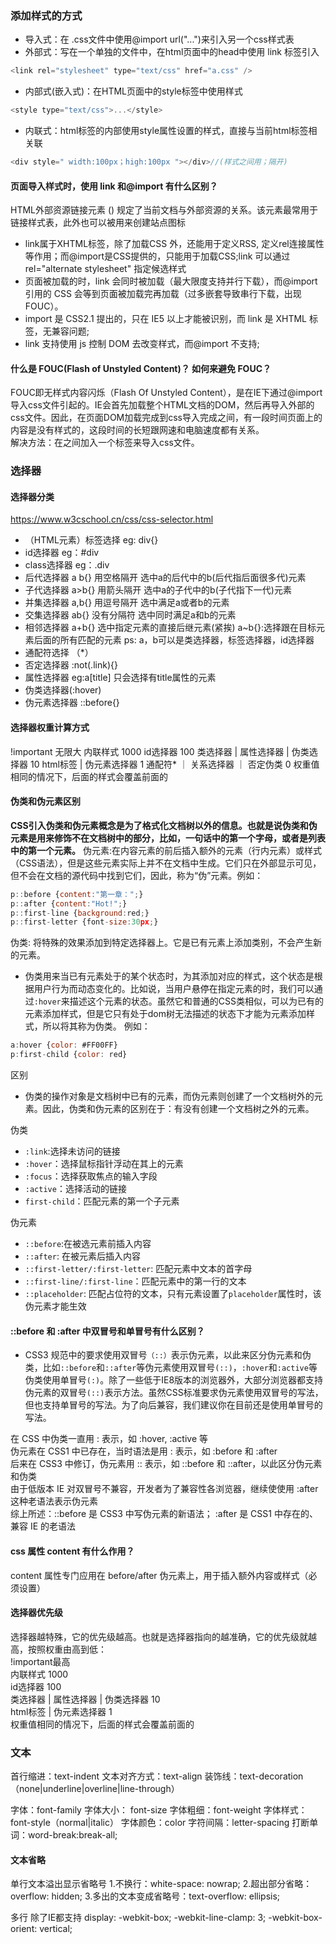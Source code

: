 ### 添加样式的方式
- 导入式：在 .css文件中使用@import url("...")来引入另一个css样式表
- 外部式：写在一个单独的文件中，在html页面中的head中使用 link 标签引入
```javascript
<link rel="stylesheet" type="text/css" href="a.css" />
```
- 内部式(嵌入式)：在HTML页面中的style标签中使用样式 
```javascript
<style type="text/css">...</style>
```
- 内联式：html标签的内部使用style属性设置的样式，直接与当前html标签相关联
```javascript
<div style=" width:100px；high:100px "></div>//(样式之间用；隔开)
```

#### 页面导入样式时，使用 link 和@import 有什么区别？
HTML外部资源链接元素 (<link>) 规定了当前文档与外部资源的关系。该元素最常用于链接样式表，此外也可以被用来创建站点图标
- link属于XHTML标签，除了加载CSS 外，还能用于定义RSS, 定义rel连接属性等作用；而@import是CSS提供的，只能用于加载CSS;link 可以通过 rel="alternate stylesheet" 指定候选样式
- 页面被加载的时，link 会同时被加载（最大限度支持并行下载），而@import 引用的 CSS 会等到页面被加载完再加载（过多嵌套导致串行下载，出现 FOUC）。
- import 是 CSS2.1 提出的，只在 IE5 以上才能被识别，而 link 是 XHTML 标签，无兼容问题;
- link 支持使用 js 控制 DOM 去改变样式，而@import 不支持;

#### 什么是 FOUC(Flash of Unstyled Content)？ 如何来避免 FOUC？
FOUC即无样式内容闪烁（Flash Of Unstyled Content），是在IE下通过@import导入css文件引起的。IE会首先加载整个HTML文档的DOM，然后再导入外部的css文件。因此，在页面DOM加载完成到css导入完成之间，有一段时间页面上的内容是没有样式的，这段时间的长短跟网速和电脑速度都有关系。  
解决方法：在<head>之间加入一个<link>标签来导入css文件。

### 选择器
#### 选择器分类
https://www.w3cschool.cn/css/css-selector.html
- （HTML元素）标签选择   eg: div{}
- id选择器    eg：#div
- class选择器   eg：.div
- 后代选择器 a b{}  用空格隔开   选中a的后代中的b(后代指后面很多代)元素
- 子代选择器 a>b{}  用箭头隔开   选中a的子代中的b(子代指下一代)元素
- 并集选择器 a,b{}  用逗号隔开    选中满足a或者b的元素
- 交集选择器 ab{}   没有分隔符    选中同时满足a和b的元素
- 相邻选择器 a+b{}  选中指定元素的直接后继元素(紧挨)    a~b{}:选择跟在目标元素后面的所有匹配的元素
ps: a，b可以是类选择器，标签选择器，id选择器
- 通配符选择 （*）
- 否定选择器 :not(.link){}
- 属性选择器   eg:a[title] 只会选择有title属性的元素
- 伪类选择器(:hover)
- 伪元素选择器 ::before{}

#### 选择器权重计算方式
!important 无限大
内联样式 1000
id选择器 100
类选择器 | 属性选择器 | 伪类选择器 10
html标签 | 伪元素选择器 1
通配符* ｜ 关系选择器 ｜ 否定伪类 0
权重值相同的情况下，后面的样式会覆盖前面的

#### 伪类和伪元素区别
**CSS引入伪类和伪元素概念是为了格式化文档树以外的信息。也就是说伪类和伪元素是用来修饰不在文档树中的部分，比如，一句话中的第一个字母，或者是列表中的第一个元素。**
伪元素:在内容元素的前后插入额外的元素（行内元素）或样式（CSS语法），但是这些元素实际上并不在文档中生成。它们只在外部显示可见，但不会在文档的源代码中找到它们，因此，称为“伪”元素。例如：
```javascript
p::before {content:"第一章：";}
p::after {content:"Hot!";}
p::first-line {background:red;} 
p::first-letter {font-size:30px;}
```

伪类: 将特殊的效果添加到特定选择器上。它是已有元素上添加类别，不会产生新的元素。
- 伪类用来当已有元素处于的某个状态时，为其添加对应的样式，这个状态是根据用户行为而动态变化的。比如说，当用户悬停在指定元素的时，我们可以通过`:hover`来描述这个元素的状态。虽然它和普通的CSS类相似，可以为已有的元素添加样式，但是它只有处于dom树无法描述的状态下才能为元素添加样式，所以将其称为伪类。
例如：
```javascript
a:hover {color: #FF00FF} 
p:first-child {color: red}
```

区别
- 伪类的操作对象是文档树中已有的元素，而伪元素则创建了一个文档树外的元素。因此，伪类和伪元素的区别在于：有没有创建一个文档树之外的元素。

伪类
- `:link`:选择未访问的链接
- `:hover`：选择鼠标指针浮动在其上的元素
- `:focus`：选择获取焦点的输入字段
- `:active`：选择活动的链接
- `first-child`：匹配元素的第一个子元素

伪元素
- `::before`:在被选元素前插入内容
- `::after`: 在被元素后插入内容
- `::first-letter/:first-letter`: 匹配元素中文本的首字母
- `::first-line/:first-line`：匹配元素中的第一行的文本
- `::placeholder`: 匹配占位符的文本，只有元素设置了`placeholder`属性时，该伪元素才能生效

#### ::before 和 :after 中双冒号和单冒号有什么区别？
- CSS3 规范中的要求使用双冒号`（::）`表示伪元素，以此来区分伪元素和伪类，比如`::before`和`::after`等伪元素使用双冒号`(::)`，`:hover`和`:active`等伪类使用单冒号`(:)`。除了一些低于IE8版本的浏览器外，大部分浏览器都支持伪元素的双冒号`(::)`表示方法。虽然CSS标准要求伪元素使用双冒号的写法，但也支持单冒号的写法。为了向后兼容，我们建议你在目前还是使用单冒号的写法。

在 CSS 中伪类一直用 : 表示，如 :hover, :active 等  
伪元素在 CSS1 中已存在，当时语法是用 : 表示，如 :before 和 :after  
后来在 CSS3 中修订，伪元素用 :: 表示，如 ::before 和 ::after，以此区分伪元素和伪类  
由于低版本 IE 对双冒号不兼容，开发者为了兼容性各浏览器，继续使使用 :after 这种老语法表示伪元素  
综上所述：::before 是 CSS3 中写伪元素的新语法； :after 是 CSS1 中存在的、兼容 IE 的老语法

#### css 属性 content 有什么作用？
content 属性专门应用在 before/after 伪元素上，用于插入额外内容或样式（必须设置）

#### 选择器优先级
选择器越特殊，它的优先级越高。也就是选择器指向的越准确，它的优先级就越高，按照权重由高到低：  
!important最高  
内联样式 1000  
id选择器 100  
类选择器 | 属性选择器 | 伪类选择器 10  
html标签 | 伪元素选择器 1  
权重值相同的情况下，后面的样式会覆盖前面的

### 文本
首行缩进：text-indent
文本对齐方式：text-align
装饰线：text-decoration（none|underline|overline|line-through）

字体：font-family
字体大小： font-size
字体粗细：font-weight
字体样式：font-style（normal|italic）
字体颜色：color
字符间隔：letter-spacing
打断单词：word-break:break-all;

#### 文本省略
单行文本溢出显示省略号 
1.不换行：white-space: nowrap;
2.超出部分省略：overflow: hidden;
3.多出的文本变成省略号：text-overflow: ellipsis;

多行 除了IE都支持
display: -webkit-box;
-webkit-line-clamp: 3;
-webkit-box-orient: vertical;

